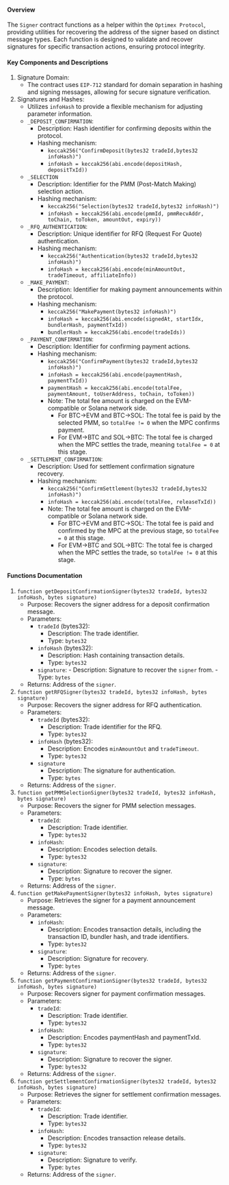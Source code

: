 #### Overview

The `Signer` contract functions as a helper within the `Optimex Protocol`, providing utilities for recovering the address of the signer based on distinct message types. Each function is designed to validate and recover signatures for specific transaction actions, ensuring protocol integrity.

#### Key Components and Descriptions

1.  Signature Domain:
    - The contract uses `EIP-712` standard for domain separation in hashing and signing messages, allowing for secure signature verification.
2.  Signatures and Hashes:
    - Utilizes `infoHash` to provide a flexible mechanism for adjusting parameter information.
    - `_DEPOSIT_CONFIRMATION`:
      - Description: Hash identifier for confirming deposits within the protocol.
      - Hashing mechanism:
        - `keccak256("ConfirmDeposit(bytes32 tradeId,bytes32 infoHash)")`
        - `infoHash = keccak256(abi.encode(depositHash, depositTxId))`
    - `_SELECTION`
      - Description: Identifier for the PMM (Post-Match Making) selection action.
      - Hashing mechanism:
        - `keccak256("Selection(bytes32 tradeId,bytes32 infoHash)")`
        - `infoHash = keccak256(abi.encode(pmmId, pmmRecvAddr, toChain, toToken, amountOut, expiry))`
    - `_RFQ_AUTHENTICATION`:
      - Description: Unique identifier for RFQ (Request For Quote) authentication.
      - Hashing mechanism:
        - `keccak256("Authentication(bytes32 tradeId,bytes32 infoHash)")`
        - `infoHash = keccak256(abi.encode(minAmountOut, tradeTimeout, affiliateInfo))`
    - `_MAKE_PAYMENT`:
      - Description: Identifier for making payment announcements within the protocol.
      - Hashing mechanism:
        - `keccak256("MakePayment(bytes32 infoHash)")`
        - `infoHash = keccak256(abi.encode(signedAt, startIdx, bundlerHash, paymentTxId))`
        - `bundlerHash = keccak256(abi.encode(tradeIds))`
    - `_PAYMENT_CONFIRMATION`:
      - Description: Identifier for confirming payment actions.
      - Hashing mechanism:
        - `keccak256("ConfirmPayment(bytes32 tradeId,bytes32 infoHash)")`
        - `infoHash = keccak256(abi.encode(paymentHash, paymentTxId))`
        - `paymentHash = keccak256(abi.encode(totalFee, paymentAmount, toUserAddress, toChain, toToken))`
        - Note: The total fee amount is charged on the EVM-compatible or Solana network side.
          - For BTC->EVM and BTC->SOL: The total fee is paid by the selected PMM, so `totalFee != 0` when the MPC confirms payment.
          - For EVM->BTC and SOL->BTC: The total fee is charged when the MPC settles the trade, meaning `totalFee = 0` at this stage.
    - `_SETTLEMENT_CONFIRMATION`:
      - Description: Used for settlement confirmation signature recovery.
      - Hashing mechanism:
        - `keccak256("ConfirmSettlement(bytes32 tradeId,bytes32 infoHash)")`
        - `infoHash = keccak256(abi.encode(totalFee, releaseTxId))`
        - Note: The total fee amount is charged on the EVM-compatible or Solana network side.
          - For BTC->EVM and BTC->SOL: The total fee is paid and confirmed by the MPC at the previous stage, so `totalFee = 0` at this stage.
          - For EVM->BTC and SOL->BTC: The total fee is charged when the MPC settles the trade, so `totalFee != 0` at this stage.

#### Functions Documentation

1.  `function getDepositConfirmationSigner(bytes32 tradeId, bytes32 infoHash, bytes signature)`
    - Purpose: Recovers the signer address for a deposit confirmation message.
    - Parameters:
      - `tradeId` (bytes32):
        - Description: The trade identifier.
        - Type: `bytes32`
      - `infoHash` (bytes32):
        - Description: Hash containing transaction details.
        - Type: `bytes32`
      - `signature`: - Description: Signature to recover the `signer` from. - Type: `bytes`
    - Returns: Address of the `signer`.
2.  `function getRFQSigner(bytes32 tradeId, bytes32 infoHash, bytes signature)`
    - Purpose: Recovers the signer address for RFQ authentication.
    - Parameters:
      - `tradeId` (bytes32):
        - Description: Trade identifier for the RFQ.
        - Type: `bytes32`
      - `infoHash` (bytes32):
        - Description: Encodes `minAmountOut` and `tradeTimeout`.
        - Type: `bytes32`
      - `signature`
        - Description: The signature for authentication.
        - Type: `bytes`
    - Returns: Address of the `signer`.
3.  `function getPMMSelectionSigner(bytes32 tradeId, bytes32 infoHash, bytes signature)`
    - Purpose: Recovers the signer for PMM selection messages.
    - Parameters:
      - `tradeId`:
        - Description: Trade identifier.
        - Type: `bytes32`
      - `infoHash`:
        - Description: Encodes selection details.
        - Type: `bytes32`
      - `signature`:
        - Description: Signature to recover the signer.
        - Type: `bytes`
    - Returns: Address of the `signer`.
4.  `function getMakePaymentSigner(bytes32 infoHash, bytes signature)`
    - Purpose: Retrieves the signer for a payment announcement message.
    - Parameters:
      - `infoHash`:
        - Description: Encodes transaction details, including the transaction ID, bundler hash, and trade identifiers.
        - Type: `bytes32`
      - `signature`:
        - Description: Signature for recovery.
        - Type: `bytes`
    - Returns: Address of the `signer`.
5.  `function getPaymentConfirmationSigner(bytes32 tradeId, bytes32 infoHash, bytes signature)`
    - Purpose: Recovers signer for payment confirmation messages.
    - Parameters:
      - `tradeId`:
        - Description: Trade identifier.
        - Type: `bytes32`
      - `infoHash`:
        - Description: Encodes paymentHash and paymentTxId.
        - Type: `bytes32`
      - `signature`:
        - Description: Signature to recover the signer.
        - Type: `bytes32`
    - Returns: Address of the `signer`.
6.  `function getSettlementConfirmationSigner(bytes32 tradeId, bytes32 infoHash, bytes signature)`
    - Purpose: Retrieves the signer for settlement confirmation messages.
    - Parameters:
      - `tradeId`:
        - Description: Trade identifier.
        - Type: `bytes32`
      - `infoHash`:
        - Description: Encodes transaction release details.
        - Type: `bytes32`
      - `signature`:
        - Description: Signature to verify.
        - Type: `bytes`
    - Returns: Address of the `signer`.
